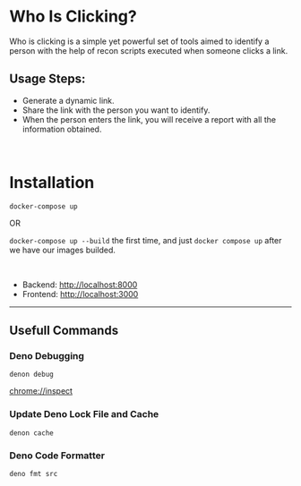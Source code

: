 # Who Is Clicking?
Who is clicking is a simple yet powerful set of tools aimed to identify a person with the help of recon scripts executed when someone clicks a link.

## Usage Steps: 
* Generate a dynamic link.
* Share the link with the person you want to identify.
* When the person enters the link, you will receive a report with all the information obtained.  

&nbsp;

# Installation

`docker-compose up`

OR

`docker-compose up --build` the first time, and just `docker compose up` after we have our images builded.

&nbsp;

* Backend: [http://localhost:8000](http://localhost:3000 )
* Frontend: [http://localhost:3000](http://localhost:3000 )

---

## Usefull Commands

### Deno Debugging
`denon debug`

[chrome://inspect](chrome://inspect)

### Update Deno Lock File and Cache
`denon cache`

### Deno Code Formatter
`deno fmt src`